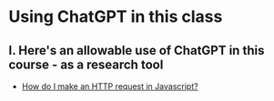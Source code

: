 # Using ChatGPT in this class



## I. Here's an allowable use of ChatGPT in this course - as a research tool
- [How do I make an HTTP request in Javascript?](https://chat.openai.com/c/5093bcc2-39ec-455e-a611-647ef44741f8)
